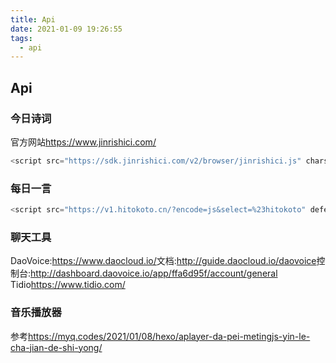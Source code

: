 ```yaml
---
title: Api
date: 2021-01-09 19:26:55
tags:
  - api
---
```

## Api

### 今日诗词
官方网站<https://www.jinrishici.com/>
```javascript
<script src="https://sdk.jinrishici.com/v2/browser/jinrishici.js" charset="utf-8"></script>
```

### 每日一言
```javascript
<script src="https://v1.hitokoto.cn/?encode=js&select=%23hitokoto" defer></script>
```

### 聊天工具
DaoVoice:<https://www.daocloud.io/>文档:<http://guide.daocloud.io/daovoice>控制台:<http://dashboard.daovoice.io/app/ffa6d95f/account/general>
Tidio<https://www.tidio.com/>

### 音乐播放器
参考<https://myq.codes/2021/01/08/hexo/aplayer-da-pei-metingjs-yin-le-cha-jian-de-shi-yong/>


